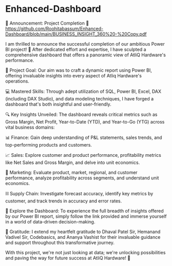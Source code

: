 # Enhanced-Dashboard

🌟 Announcement: Project Completion 🌟
https://github.com/Roohitabassum/Enhanced-Dashboard/blob/main/BUSINESS_INSIGHT_360%20-%20Copy.pdf

I am thrilled to announce the successful completion of our ambitious Power BI project! 🚀 After dedicated effort and expertise, I have sculpted a comprehensive dashboard that offers a panoramic view of AtliQ Hardware's performance.

🎯 Project Goal:
Our aim was to craft a dynamic report using Power BI, offering invaluable insights into every aspect of Atliq Hardware's operations.

💻 Mastered Skills:
Through adept utilization of SQL, Power BI, Excel, DAX (including DAX Studio), and data modeling techniques, I have forged a dashboard that's both insightful and user-friendly.

🔍 Key Insights Unveiled:
The dashboard reveals critical metrics such as Gross Margin, Net Profit, Year-to-Date (YTD), and Year-to-Go (YTG) across vital business domains:

📊 Finance:
Gain deep understanding of P&L statements, sales trends, and top-performing products and customers.

📈 Sales:
Explore customer and product performance, profitability metrics like Net Sales and Gross Margin, and delve into unit economics.

📣 Marketing:
Evaluate product, market, regional, and customer performance, analyze profitability across segments, and understand unit economics.

⛓ Supply Chain:
Investigate forecast accuracy, identify key metrics by customer, and track trends in accuracy and error rates.

🔗 Explore the Dashboard:
To experience the full breadth of insights offered by our Power BI report, simply follow the link provided and immerse yourself in a world of data-driven decision-making.

🙏 Gratitude:
I extend my heartfelt gratitude to Dhaval Patel Sir, Hemanand Vadivel Sir, Codebasics, and Ananya Vashist for their invaluable guidance and support throughout this transformative journey.

With this project, we're not just looking at data; we're unlocking possibilities and paving the way for future success at AtliQ Hardware! 🌟
